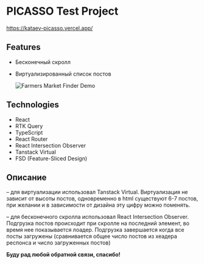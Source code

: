 # PICASSO Test Project

https://kataev-picasso.vercel.app/

## Features

- Бесконечный скролл
- Виртуализированный список постов

  ![Farmers Market Finder Demo](demo/scroll.gif)

## Technologies

- React
- RTK Query
- TypeScript
- React Router
- React Intersection Observer
- Tanstack Virtual
- FSD (Feature-Sliced Design)

## Описание

– для виртуализации использовал Tanstack Virtual. Виртуализация не зависит от высоты постов, одновременно в html существуют 6-7 постов, при желании и в зависимости от дизайна эту цифру можно поменять.

– для бесконечного скролла использовал React Intersection Observer. Подгрузка постов происходит при скролле на последний элемент, во время нее показывается лоадер. Подгрузка завершается когда все посты загружены (сравнивается общее число постов из хеадера респонса и число загруженных постов)

**Буду рад любой обратной связи, спасибо!**
